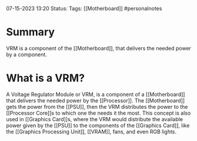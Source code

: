 07-15-2023 13:20
Status: 
Tags: [[Motherboard]] #personalnotes 

# Summary
VRM is a component of the [[Motherboard]], that delivers the needed power by a component. 


# What is a VRM?
A Voltage Regulator Module or VRM, is a component of a [[Motherboard]] that delivers the needed power by the [[Processor]]. The [[Motherboard]] gets the power from the [[PSU]], then the VRM distributes the power to the [[Processor Core]]s to which one the needs it the most. This concept is also used in [[Graphics Card]]s, where the VRM would distribute the available power given by the [[PSU]] to the components of the [[Graphics Card]], like the [[Graphics Processing Unit]], [[VRAM]], fans, and even RGB lights.

